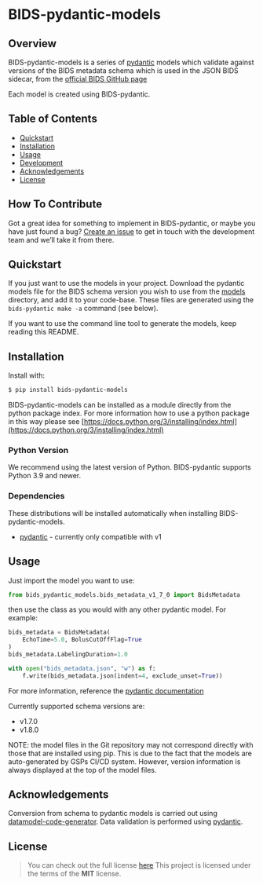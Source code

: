 # BIDS-pydantic-models

## Overview

BIDS-pydantic-models is a series of [pydantic](https://pydantic-docs.helpmanual.io/)
models which validate against versions of the BIDS metadata schema which is used in the
JSON BIDS sidecar, from the [official BIDS GitHub page](https://github.com/bids-standard/bids-specification/)

Each model is created using BIDS-pydantic.

## Table of Contents

- [Quickstart](#quickstart)
- [Installation](#installation)
- [Usage](#usage)
- [Development](#development)
- [Acknowledgements](#acknowledgements)
- [License](#license)

## How To Contribute

Got a great idea for something to implement in BIDS-pydantic, or maybe you have just found a bug?
[Create an issue](https://github.com/gold-standard-phantoms/bids-pydantic/issues) to get in touch with the development team and we’ll take it from there.

## Quickstart

If you just want to use the models in your project. Download the pydantic models file for the BIDS schema version you wish to use
from the [models](models) directory, and add it to your code-base. These files are generated using the `bids-pydantic make -a` command (see below).

If you want to use the command line tool to generate the models, keep reading this README.

## Installation

Install with:

```sh
$ pip install bids-pydantic-models
```

BIDS-pydantic-models can be installed as a module directly from the python package index.
For more information how to use a python package in this
way please see [https://docs.python.org/3/installing/index.html](https://docs.python.org/3/installing/index.html)

### Python Version

We recommend using the latest version of Python. BIDS-pydantic supports Python 3.9 and newer.

### Dependencies

These distributions will be installed automatically when installing BIDS-pydantic-models.

- [pydantic](https://pydantic-docs.helpmanual.io/) - currently only compatible with v1

## Usage

Just import the model you want to use:

```python
from bids_pydantic_models.bids_metadata_v1_7_0 import BidsMetadata
```

then use the class as you would with any other pydantic model. For example:
```python
bids_metadata = BidsMetadata(
    EchoTime=5.0, BolusCutOffFlag=True
)
bids_metadata.LabelingDuration=1.0

with open("bids_metadata.json", "w") as f:
    f.write(bids_metadata.json(indent=4, exclude_unset=True))
```

For more information, reference the
[pydantic documentation](https://pydantic-docs.helpmanual.io/)

Currently supported
schema versions are:

- v1.7.0
- v1.8.0

NOTE: the model files in the Git repository may not correspond directly with those that are installed using pip.
This is due to the fact that the models are auto-generated by GSPs CI/CD system. However, version information
is always displayed at the top of the model files.

## Acknowledgements

Conversion from schema to pydantic models is carried out using [datamodel-code-generator](https://github.com/koxudaxi/datamodel-code-generator).
Data validation is performed using [pydantic](https://pydantic-docs.helpmanual.io/).

## License

> You can check out the full license [here](LICENSE)
> This project is licensed under the terms of the **MIT** license.
